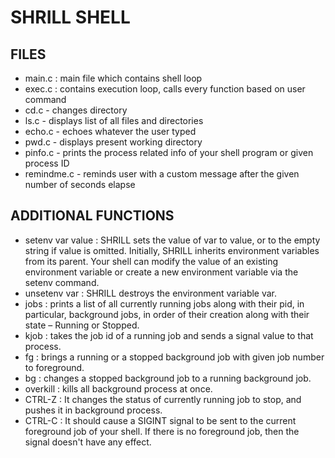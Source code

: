 # SHRILL SHELL


## FILES
- main.c : main file which contains shell loop
- exec.c : contains execution loop, calls every function based on user command
- cd.c - changes directory
- ls.c - displays list of all files and directories 
- echo.c - echoes whatever the user typed
- pwd.c - displays present working directory
- pinfo.c - prints the process related info of your shell program or given process ID
- remindme.c - reminds user with a custom message after the given number of seconds elapse

## ADDITIONAL FUNCTIONS
- setenv var value : SHRILL sets the value of var to value, or to the empty string if value is omitted. Initially, SHRILL inherits environment variables from its parent. Your shell can modify the value of an existing environment variable or create a new environment variable via the setenv command.
- unsetenv var : SHRILL destroys the environment variable var.
- jobs : prints a list of all currently running jobs along with their pid, in particular, background jobs, in order of their creation along with their state – Running or Stopped.
- kjob <jobNumber> <signalNumber> : takes the job id of a running job and sends a signal value to that process.
- fg <jobNumber> : brings a running or a stopped background job with given job number to foreground.
- bg <jobNumber> : changes a stopped background job to a running background job.
- overkill : kills all background process at once.
- CTRL-Z : It changes the status of currently running job to stop, and pushes it in background process.
- CTRL-C : It should cause a SIGINT signal to be sent to the current foreground job of your shell. If there is no foreground job, then the signal doesn't have any effect.
